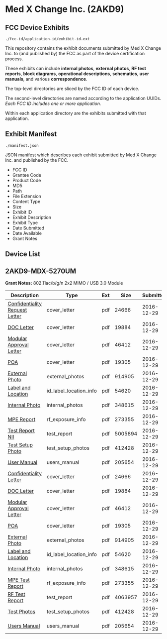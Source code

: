 # Med X Change Inc. (2AKD9)
## FCC Device Exhibits

```
./fcc-id/application-id/exhibit-id.ext
```

This repository contains the exhibit documents submitted by Med X Change Inc. to (and published by) the FCC as part of the device certification process.

These exhibits can include **internal photos**, **external photos**, **RF test reports**, **block diagrams**, **operational descriptions**, **schematics**, **user manuals**, and various **correspondence**.

The top-level directories are sliced by the FCC ID of each device.

The second-level directories are named according to the application UUIDs. *Each FCC ID includes one or more application.*

Within each application directory are the exhibits submitted with that application. 

## Exhibit Manifest

```
./manifest.json
```

JSON manifest which describes each exhibit submitted by Med X Change Inc. and published by the FCC.

- FCC ID
- Grantee Code
- Product Code
- MD5
- Path
- File Extension
- Content Type
- Size
- Exhibit ID
- Exhibit Description
- Exhibit Type
- Date Submitted
- Date Available
- Grant Notes

## Device List
## 2AKD9-MDX-5270UM
**Grant Notes:** 802.11ac/b/g/n 2x2 MIMO / USB 3.0 Module

| Description | Type | Ext | Size | Submitted | Available |
| ----------- | ---- | --- | ---- | --------- | --------- |
| [Confidentiality Request Letter](2AKD9-MDX-5270UM/be547ba97482004ff709dd4d3eedc42d/3243328.pdf) | cover_letter | pdf | 24666 | 2016-12-29 | 2016-12-30 |
| [DOC Letter](2AKD9-MDX-5270UM/be547ba97482004ff709dd4d3eedc42d/3243329.pdf) | cover_letter | pdf | 19884 | 2016-12-29 | 2016-12-30 |
| [Modular Approval Letter](2AKD9-MDX-5270UM/be547ba97482004ff709dd4d3eedc42d/3243334.pdf) | cover_letter | pdf | 46412 | 2016-12-29 | 2016-12-30 |
| [POA](2AKD9-MDX-5270UM/be547ba97482004ff709dd4d3eedc42d/3243335.pdf) | cover_letter | pdf | 19305 | 2016-12-29 | 2016-12-30 |
| [External Photo](2AKD9-MDX-5270UM/be547ba97482004ff709dd4d3eedc42d/3243330.pdf) | external_photos | pdf | 914905 | 2016-12-29 | 2016-12-30 |
| [Label and Location](2AKD9-MDX-5270UM/be547ba97482004ff709dd4d3eedc42d/3243333.pdf) | id_label_location_info | pdf | 54620 | 2016-12-29 | 2016-12-30 |
| [Internal Photo](2AKD9-MDX-5270UM/be547ba97482004ff709dd4d3eedc42d/3243332.pdf) | internal_photos | pdf | 348615 | 2016-12-29 | 2016-12-30 |
| [MPE Report](2AKD9-MDX-5270UM/be547ba97482004ff709dd4d3eedc42d/3243331.pdf) | rf_exposure_info | pdf | 273355 | 2016-12-29 | 2016-12-30 |
| [Test Report NII](2AKD9-MDX-5270UM/be547ba97482004ff709dd4d3eedc42d/3243336.pdf) | test_report | pdf | 5005894 | 2016-12-29 | 2016-12-30 |
| [Test Setup Photo](2AKD9-MDX-5270UM/be547ba97482004ff709dd4d3eedc42d/3243337.pdf) | test_setup_photos | pdf | 412428 | 2016-12-29 | 2016-12-30 |
| [User Manual](2AKD9-MDX-5270UM/be547ba97482004ff709dd4d3eedc42d/3243338.pdf) | users_manual | pdf | 205654 | 2016-12-29 | 2016-12-30 |
| [Confidentiality Letter](2AKD9-MDX-5270UM/241a1d6580d8abea4f6819a802b747ea/3243328.pdf) | cover_letter | pdf | 24666 | 2016-12-29 | 2016-12-30 |
| [DOC Letter](2AKD9-MDX-5270UM/241a1d6580d8abea4f6819a802b747ea/3243329.pdf) | cover_letter | pdf | 19884 | 2016-12-29 | 2016-12-30 |
| [Modular Approval Letter](2AKD9-MDX-5270UM/241a1d6580d8abea4f6819a802b747ea/3243334.pdf) | cover_letter | pdf | 46412 | 2016-12-29 | 2016-12-30 |
| [POA](2AKD9-MDX-5270UM/241a1d6580d8abea4f6819a802b747ea/3243335.pdf) | cover_letter | pdf | 19305 | 2016-12-29 | 2016-12-30 |
| [External Photo](2AKD9-MDX-5270UM/241a1d6580d8abea4f6819a802b747ea/3243330.pdf) | external_photos | pdf | 914905 | 2016-12-29 | 2016-12-30 |
| [Label and Location](2AKD9-MDX-5270UM/241a1d6580d8abea4f6819a802b747ea/3243333.pdf) | id_label_location_info | pdf | 54620 | 2016-12-29 | 2016-12-30 |
| [Internal Photo](2AKD9-MDX-5270UM/241a1d6580d8abea4f6819a802b747ea/3243332.pdf) | internal_photos | pdf | 348615 | 2016-12-29 | 2016-12-30 |
| [MPE Test Report](2AKD9-MDX-5270UM/241a1d6580d8abea4f6819a802b747ea/3243331.pdf) | rf_exposure_info | pdf | 273355 | 2016-12-29 | 2016-12-30 |
| [RF Test Report](2AKD9-MDX-5270UM/241a1d6580d8abea4f6819a802b747ea/3243353.pdf) | test_report | pdf | 4063957 | 2016-12-29 | 2016-12-30 |
| [Test Photos](2AKD9-MDX-5270UM/241a1d6580d8abea4f6819a802b747ea/3243337.pdf) | test_setup_photos | pdf | 412428 | 2016-12-29 | 2016-12-30 |
| [Users Manual](2AKD9-MDX-5270UM/241a1d6580d8abea4f6819a802b747ea/3243338.pdf) | users_manual | pdf | 205654 | 2016-12-29 | 2016-12-30 |
